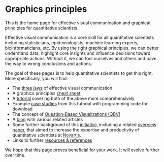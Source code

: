 # Graphics principles 

This is the home page for effective visual communication and graphical principles for quantitative scientists.  

Effective visual communication is a core skill for all quantitative scientists including statisticians, epidemiologists, machine learning experts, bioinformaticians, etc. By using the right graphical principles, we can better understand data, highlight core insights and influence decisions toward appropriate actions. Without it, we can fool ourselves and others and pave the way to wrong conclusions and actions. 

The goal of these pages is to help quantitative scientists to get this right.
More specifically, you will find:

*	The [three laws](threelaws.html) of effective visual communication
*	A graphics principles [cheat sheet](cheatsheet.html)
*	A [tutorial](tutorial.html) covering both of the above more comprehensively
*	Example [case studies](https://graphicsprinciples.github.io/tutorial-case-studies) from this tutorial with programming code for download
*	The concept of [Question-Based Visualizations (QBV)](qbv.html)
*	A [blog](https://graphicsprinciples.github.io/gallery/) with various related articles
*	Some further background of this [initiative](initiative.html), including a related [overview paper](https://onlinelibrary.wiley.com/doi/full/10.1002/pst.1912), that aimed to increase the expertise and productivity of quantitative scientists at [Novartis](https://www.novartis.com/our-science).
*	Links to further [resources & references](resources.html)

We hope that this page proves beneficial for your work. It will evolve further over time.
